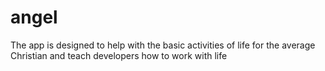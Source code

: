 # angel
The app is designed to help with the basic activities of life for the average Christian and teach developers how to work with life
